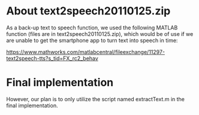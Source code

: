 # About text2speech20110125.zip
As a back-up text to speech function, we used the following MATLAB function (files are in text2speech20110125.zip), which would be of use if we are unable to get the
smartphone app to turn text into speech in time:

https://www.mathworks.com/matlabcentral/fileexchange/11297-text2speech-tts?s_tid=FX_rc2_behav 

# Final implementation
However, our plan is to only utilize the script named extractText.m in the final implementation.
